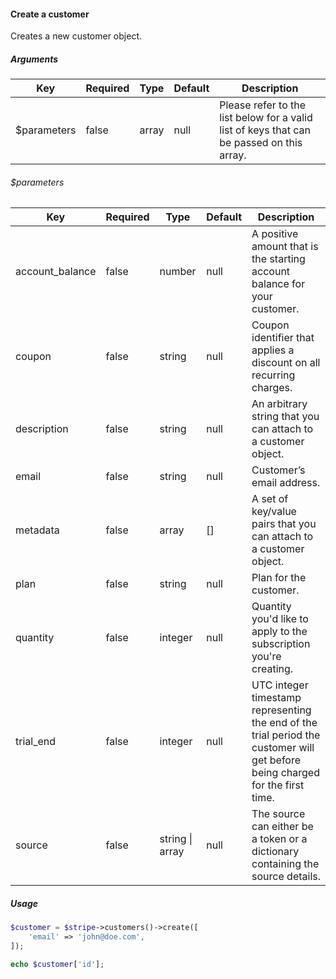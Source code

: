 #### Create a customer

Creates a new customer object.

##### Arguments

<table>
    <thead>
        <th>Key</th>
        <th>Required</th>
        <th>Type</th>
        <th>Default</th>
        <th>Description</th>
    </thead>
    <tbody>
        <tr>
            <td>$parameters</td>
            <td>false</td>
            <td>array</td>
            <td>null</td>
            <td>Please refer to the list below for a valid list of keys that can be passed on this array.</td>
        </tr>
    </tbody>
</table>

###### $parameters

<table>
    <thead>
        <th>Key</th>
        <th>Required</th>
        <th>Type</th>
        <th>Default</th>
        <th>Description</th>
    </thead>
    <tbody>
        <tr>
            <td>account_balance</td>
            <td>false</td>
            <td>number</td>
            <td>null</td>
            <td>A positive amount that is the starting account balance for your customer.</td>
        </tr>
        <tr>
            <td>coupon</td>
            <td>false</td>
            <td>string</td>
            <td>null</td>
            <td>Coupon identifier that applies a discount on all recurring charges.</td>
        </tr>
        <tr>
            <td>description</td>
            <td>false</td>
            <td>string</td>
            <td>null</td>
            <td>An arbitrary string that you can attach to a customer object.</td>
        </tr>
        <tr>
            <td>email</td>
            <td>false</td>
            <td>string</td>
            <td>null</td>
            <td>Customer’s email address.</td>
        </tr>
        <tr>
            <td>metadata</td>
            <td>false</td>
            <td>array</td>
            <td>[]</td>
            <td>A set of key/value pairs that you can attach to a customer object.</td>
        </tr>
        <tr>
            <td>plan</td>
            <td>false</td>
            <td>string</td>
            <td>null</td>
            <td>Plan for the customer.</td>
        </tr>
        <tr>
            <td>quantity</td>
            <td>false</td>
            <td>integer</td>
            <td>null</td>
            <td>Quantity you'd like to apply to the subscription you're creating.</td>
        </tr>
        <tr>
            <td>trial_end</td>
            <td>false</td>
            <td>integer</td>
            <td>null</td>
            <td>UTC integer timestamp representing the end of the trial period the customer will get before being charged for the first time.</td>
        </tr>
        <tr>
            <td>source</td>
            <td>false</td>
            <td>string | array</td>
            <td>null</td>
            <td>The source can either be a token or a dictionary containing the source details.</td>
        </tr>
    </tbody>
</table>

##### Usage

```php
$customer = $stripe->customers()->create([
    'email' => 'john@doe.com',
]);

echo $customer['id'];
```
